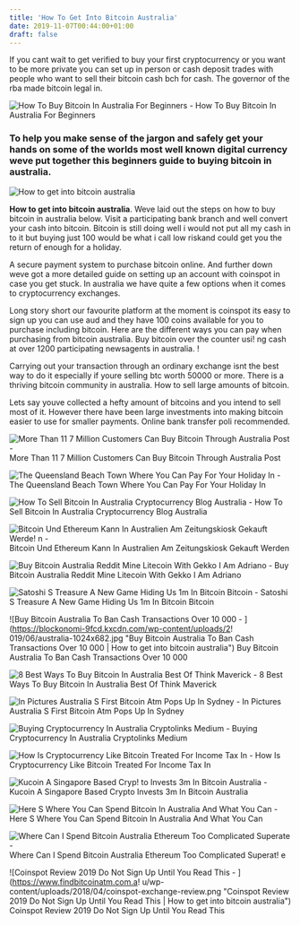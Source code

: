 ```yaml
---
title: 'How To Get Into Bitcoin Australia'
date: 2019-11-07T00:44:00+01:00
draft: false
---
```


If you cant wait to get verified to buy your first cryptocurrency or you want to be more private you can set up in person or cash deposit trades with people who want to sell their bitcoin cash bch for cash. The governor of the rba made bitcoin legal in.

![How To Buy Bitcoin In Australia For Beginners - ](https://i.ytimg.com/vi/-k2dypnOUTA/maxresdefault.jpg "How To Buy Bitcoin In Australia For Beginners | How to get into bitcoin australia") How To Buy Bitcoin In Australia For Beginners

### To help you make sense of the jargon and safely get your hands on some of the worlds most well known digital currency weve put together this beginners guide to buying bitcoin in australia.

![How to get into bitcoin australia](https://i0.wp.com/blockchainflashnews.com/wp-content/uploads/2018/10/Australia-post.jpg?zoom=2.625&resize=412%2C250&ssl=1 "How to get into bitcoin!    australia")

**How to get into bitcoin australia**. Weve laid out the steps on how to buy bitcoin in australia below. Visit a participating bank branch and well convert your cash into bitcoin. Bitcoin is still doing well i would not put all my cash in to it but buying just 100 would be what i call low riskand could get you the return of enough for a holiday.

A secure payment system to purchase bitcoin online. And further down weve got a more detailed guide on setting up an account with coinspot in case you get stuck. In australia we have quite a few options when it comes to cryptocurrency exchanges.

Long story short our favourite platform at the moment is coinspot its easy to sign up you can use aud and they have 100 coins available for you to purchase including bitcoin. Here are the different ways you can pay when purchasing from bitcoin australia. Buy bitcoin over the counter usi! ng cash at over 1200 participating newsagents in australia. !

Carrying out your transaction through an ordinary exchange isnt the best way to do it especially if youre selling btc worth 50000 or more. There is a thriving bitcoin community in australia. How to sell large amounts of bitcoin.

Lets say youve collected a hefty amount of bitcoins and you intend to sell most of it. However there have been large investments into making bitcoin easier to use for smaller payments. Online bank transfer poli recommended.

![More Than 11 7 Million Customers Can Buy Bitcoin Through Australia Post - ](https://i0.wp.com/blockchainflashnews.com/wp-content/uploads/2018/10/Australia-post.jpg?zoom=2.625&resize=412%2C250&ssl=1 "More Than 11 7 Million Customers Can Buy Bitcoin Through Australia Post | How to get into bitcoin australia") More Than 11 7 Million Customers Can Buy Bitcoin Through Australia Post

![The Queensland Beach Town Where You Can Pay For Your Holiday In - ](https://www.abc.net.au/news/image/9828316-3x2-700x467.jpg "The Queensland Beach Town Where You Can Pay For Your Holiday In | How to get into bitcoin australia") The Queensland Beach Town Where You Can Pay For Your Holiday In

![How To Sell Bitcoin In Australia Cryptocurrency Blog Australia - ](https://cryptocurrencyblog.com.au/wp-content/uploads/2018/01/The-Australian-Cryptocurrency-Blog-header2-1.jpg "How To Sell Bitcoin In Australia Cryptocurrency Blog Australia | How to get into bitcoin australia") How To Sell Bitcoin In Australia Cryptocurrency Blog Australia

![Bitcoin Und Ethereum Kann In Australien Am Zeitungskiosk Gekauft Werde!   n - ](https://coin-hero.de/wp-content/uploads/2018/03/Bitcoin-Ethereum-730x500.jpg "Bitcoin Und Ethereum Kann In Australien Am Zeitungskiosk G!   ekauft Werden | How to get into bitcoin australia") Bitcoin Und Ethereum Kann In Australien Am Zeitungskiosk Gekauft Werden

![Buy Bitcoin Australia Reddit Mine Litecoin With Gekko I Am Adriano - ](https://i.redd.it/r91wun9aq0001.jpg "Buy Bitcoin Australia Reddit Mine Litecoin With Gekko I Am Adriano | How to get into bitcoin australia") Buy Bitcoin Australia Reddit Mine Litecoin With Gekko I Am Adriano

![Satoshi S Treasure A New Game Hiding Us 1m In Bitcoin Bitcoin - ](https://bitcoin.com.au/wp-content/uploads/2019/04/satoshi%E2%80%99s-treasure-game-hiding-US1M-in-bitcoin.jpg "Satoshi S Treasure A New Game Hiding Us 1m In Bitcoin Bitcoin | How to get into bitcoin australia") Satoshi S Treasure A New Game Hiding Us 1m In Bitcoin Bitcoin

![Buy Bitcoin Australia To Ban Cash Transactions Over 10 000 - ](https://blockonomi-9fcd.kxcdn.com/wp-content/uploads/2!   019/06/australia-1024x682.jpg "Buy Bitcoin Australia To Ban Cash Transactions Over 10 000 | How to get into bitcoin australia") Buy Bitcoin Australia To Ban Cash Transactions Over 10 000

![8 Best Ways To Buy Bitcoin In Australia Best Of Think Maverick - ](https://i.pinimg.com/originals/02/8a/71/028a71e929d1ad18e1fd14e492eeb2b9.png "8 Best Ways To Buy Bitcoin In Australia Best Of Think Maverick | How to get into bitcoin australia") 8 Best Ways To Buy Bitcoin In Australia Best Of Think Maverick

![In Pictures Australia S First Bitcoin Atm Pops Up In Sydney - ](https://d321cxw853vaeo.cloudfront.net/article/images/750x750/dimg/bitcoin_0169.jpg "In Pictures Australia S First Bitcoin Atm Pops Up In Sydney | How to get into bitcoin austral!   ia") In Pictures Australia S First Bitcoin Atm Pops Up In Sydney 

![Buying Cryptocurrency In Australia Cryptolinks Medium - ](https://miro.medium.com/max/1838/1*LpNr-jCngdZGryHYAM3vGA.jpeg "Buying Cryptocurrency In Australia Cryptolinks Medium | How to get into bitcoin australia") Buying Cryptocurrency In Australia Cryptolinks Medium

![How Is Cryptocurrency Like Bitcoin Treated For Income Tax In - ](https://www.ldb.com.au/wp-content/uploads/2018/02/How-is-cryptocurrency-treated-for-income-tax-in-Australia.jpg "How Is Cryptocurrency Like Bitcoin Treated For Income Tax In | How to get into bitcoin australia") How Is Cryptocurrency Like Bitcoin Treated For Income Tax In

![Kucoin A Singapore Based Cryp!   to Invests 3m In Bitcoin Australia - ](https://www.thecryptoupdates.com/wp-content/uploads/2018/09/Kucoin-a-Singapore-based-crypto-exchange-invests-3M-in-Bitcoin-Australia.jpg "Kucoin A Singapore Based Crypto Invests 3m In Bitcoin Australia | How to get into bitcoin australia") Kucoin A Singapore Based Crypto Invests 3m In Bitcoin Australia

![Here S Where You Can Spend Bitcoin In Australia And What You Can - ](https://edge.alluremedia.com.au/uploads/businessinsider/2014/07/bitcoin-oz.png "Here S Where You Can Spend Bitcoin In Australia And What You Can | How to get into bitcoin australia") Here S Where You Can Spend Bitcoin In Australia And What You Can

![Where Can I Spend Bitcoin Australia Ethereum Too Complicated Superate - ](https://i.ytimg.com/vi/we0aiTiLYe4/maxresdefault.jpg "Where Can I Spend Bitcoin Australia Ethereum Too Complicated Superate | How to get into bitcoin australia") Where Can I Spend Bitcoin Australia Ethereum Too Complicated Superat! e

![Coinspot Review 2019 Do Not Sign Up Until You Read This - ](https://www.findbitcoinatm.com.a!   u/wp-content/uploads/2018/04/coinspot-exchange-review.png "Coinspot Review 2019 Do Not Sign Up Until You Read This | How to get into bitcoin australia") Coinspot Review 2019 Do Not Sign Up Until You Read This